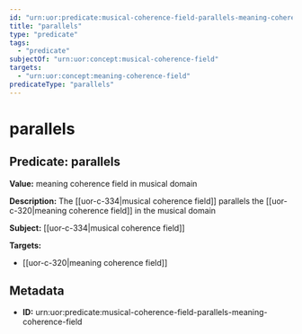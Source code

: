 ```yaml
---
id: "urn:uor:predicate:musical-coherence-field-parallels-meaning-coherence-field"
title: "parallels"
type: "predicate"
tags:
  - "predicate"
subjectOf: "urn:uor:concept:musical-coherence-field"
targets:
  - "urn:uor:concept:meaning-coherence-field"
predicateType: "parallels"
---
```


# parallels

## Predicate: parallels

**Value:** meaning coherence field in musical domain

**Description:** The [[uor-c-334|musical coherence field]] parallels the [[uor-c-320|meaning coherence field]] in the musical domain

**Subject:** [[uor-c-334|musical coherence field]]

**Targets:**

- [[uor-c-320|meaning coherence field]]

## Metadata

- **ID:** urn:uor:predicate:musical-coherence-field-parallels-meaning-coherence-field
